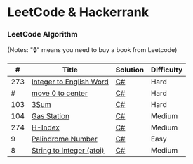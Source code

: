 
LeetCode & Hackerrank
========

### LeetCode Algorithm

(Notes: "🔒" means you need to buy a book from Leetcode)


| # | Title | Solution | Difficulty |
|---| ----- | -------- | ---------- |
|273|[Integer to English Word ](https://leetcode.com/problems/integer-to-english-words/description/) | [C#](https://github.com/Reza-Navazani/LeetCodeHackerrank/blob/f0391eddb8d697d081652b041115d5e220bcc16c/C%23/Int_To_Word.cs)|Hard|
|#|[move 0 to center ]() | [C#](https://github.com/Reza-Navazani/LeetCodeHackerrank/blob/0854e32440585ef5f17a6a87b1141c7c00e9608a/C%23/Move_Zero_To_Center.cs)|Hard|
|103|[3Sum](https://leetcode.com/explore/interview/card/top-interview-questions-medium/103/array-and-strings/776/) | [C#](https://github.com/Reza-Navazani/LeetCodeHackerrank/blob/bea42da4a6de9cc55e8b69caee5433e8aca10224/C%23/3Sum.cs)|Hard|
|104|[Gas Station](https://leetcode.com/problems/gas-station/description/?envType=study-plan-v2&envId=top-interview-150) | [C#](Solutions/Gas_station.cs)|Medium|
|274|[H-Index](https://leetcode.com/problems/h-index/description/?envType=study-plan-v2&envId=top-interview-150) | [C#](Solutions/H-index.cs)|Medium|
|9|[Palindrome Number](https://leetcode.com/problems/palindrome-number/) | [C#](Solutions/Palindrome_Number.cs)|Easy|
|8|[String to Integer (atoi)](https://leetcode.com/problems/string-to-integer-atoi/description/) | [C#](Solutions/String_to_Integer.cs)|Medium|
